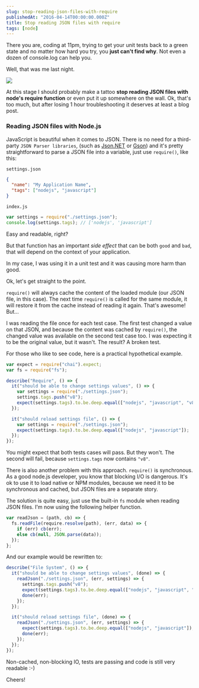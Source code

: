 ```yaml
---
slug: stop-reading-json-files-with-require
publishedAt: "2016-04-14T00:00:00.000Z"
title: Stop reading JSON files with require
tags: [node]
---
```


There you are, coding at 11pm, trying to get your unit tests back to a green state and no matter how hard you try, you **just can't find why**. Not even a dozen of console.log can help you.

Well, that was me last night.

![](/blog/stop-reading-json-files-with-require/hate-programming.jpg)

At this stage I should probably make a tattoo **stop reading JSON files with node's require function** or even put it up somewhere on the wall. Ok, that's too much, but after losing 1 hour troubleshooting it deserves at least a blog post.

### Reading JSON files with Node.js

JavaScript is beautiful when it comes to JSON. There is no need for a third-party `JSON Parser libraries`, (such as [Json.NET](http://www.newtonsoft.com/json) or [Gson](https://github.com/google/gson)) and it's pretty straightforward to parse a JSON file into a variable, just use `require()`, like this:

`settings.json`

```json
{
  "name": "My Application Name",
  "tags": ["nodejs", "javascript"]
}
```

`index.js`

```javascript
var settings = require("./settings.json");
console.log(settings.tags); // ['nodejs', 'javascript']
```

Easy and readable, right?

But that function has an important _side effect_ that can be both `good` and `bad`, that will depend on the context of your application.

In my case, I was using it in a unit test and it was causing more harm than good.

Ok, let's get straight to the point.

`require()` will always cache the content of the loaded module (our JSON file, in this case). The next time `require()` is called for the same module, it will restore it from the cache instead of reading it again. That's awesome! But...

I was reading the file once for each test case. The first test changed a value on that JSON, and because the content was cached by `require()`, the changed value was available on the second test case too. I was expecting it to be the original value, but it wasn't. The result? A broken test.

For those who like to see code, here is a practical hypothetical example.

```javascript
var expect = require("chai").expect;
var fs = require("fs");

describe("Require", () => {
  it("should be able to change settings values", () => {
    var settings = require("./settings.json");
    settings.tags.push("v8");
    expect(settings.tags).to.be.deep.equal(["nodejs", "javascript", "v8"]);
  });

  it("should reload settings file", () => {
    var settings = require("./settings.json");
    expect(settings.tags).to.be.deep.equal(["nodejs", "javascript"]);
  });
});
```

You might expect that both tests cases will pass. But they won't. The second will fail, because `settings.tags` now contains `"v8"`.

There is also another problem with this approach. `require()` is synchronous. As a good node.js developer, you know that blocking I/O is dangerous. It's ok to use it to load native or NPM modules, because we need it to be synchronous and cached, but JSON files are a separate story.

The solution is quite easy, just use the built-in `fs` module when reading JSON files. I'm now using the following helper function.

```javascript
var readJson = (path, cb) => {
  fs.readFile(require.resolve(path), (err, data) => {
    if (err) cb(err);
    else cb(null, JSON.parse(data));
  });
};
```

And our example would be rewritten to:

```javascript
describe("File System", () => {
  it("should be able to change settings values", (done) => {
    readJson("./settings.json", (err, settings) => {
      settings.tags.push("v8");
      expect(settings.tags).to.be.deep.equal(["nodejs", "javascript", "v8"]);
      done(err);
    });
  });

  it("should reload settings file", (done) => {
    readJson("./settings.json", (err, settings) => {
      expect(settings.tags).to.be.deep.equal(["nodejs", "javascript"]);
      done(err);
    });
  });
});
```

Non-cached, non-blocking IO, tests are passing and code is still very readable :-)

Cheers!

